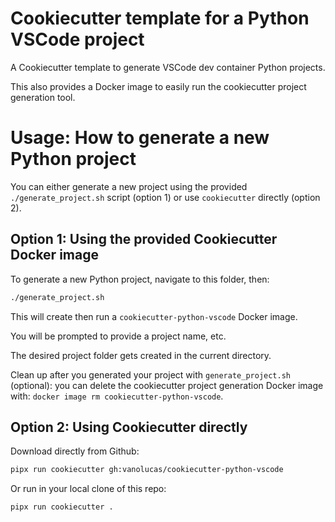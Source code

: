 # Cookiecutter template for a Python VSCode project

A Cookiecutter template to generate VSCode dev container Python projects.

This also provides a Docker image to easily run the cookiecutter project generation tool.

# Usage: How to generate a new Python project

You can either generate a new project using the provided `./generate_project.sh` script (option 1) or use `cookiecutter` directly (option 2).

## Option 1: Using the provided Cookiecutter Docker image

To generate a new Python project, navigate to this folder, then:
```bash
./generate_project.sh
```

This will create then run a `cookiecutter-python-vscode` Docker image.

You will be prompted to provide a project name, etc.

The desired project folder gets created in the current directory.

Clean up after you generated your project with `generate_project.sh` (optional): you can delete the cookiecutter project generation Docker image with: `docker image rm cookiecutter-python-vscode`.

## Option 2: Using Cookiecutter directly

Download directly from Github:
```bash
pipx run cookiecutter gh:vanolucas/cookiecutter-python-vscode
```

Or run in your local clone of this repo:
```bash
pipx run cookiecutter .
```
